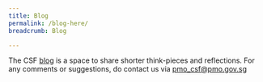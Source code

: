 ```yaml
---
title: Blog
permalink: /blog-here/
breadcrumb: Blog

---
```





The CSF [blog](https://pmo-csf.medium.com/) is a space  to share  shorter think-pieces and reflections. For any comments or suggestions, do contact us via [pmo_csf@pmo.gov.sg](mailto:pmo_csf@pmo.gov.sg)
